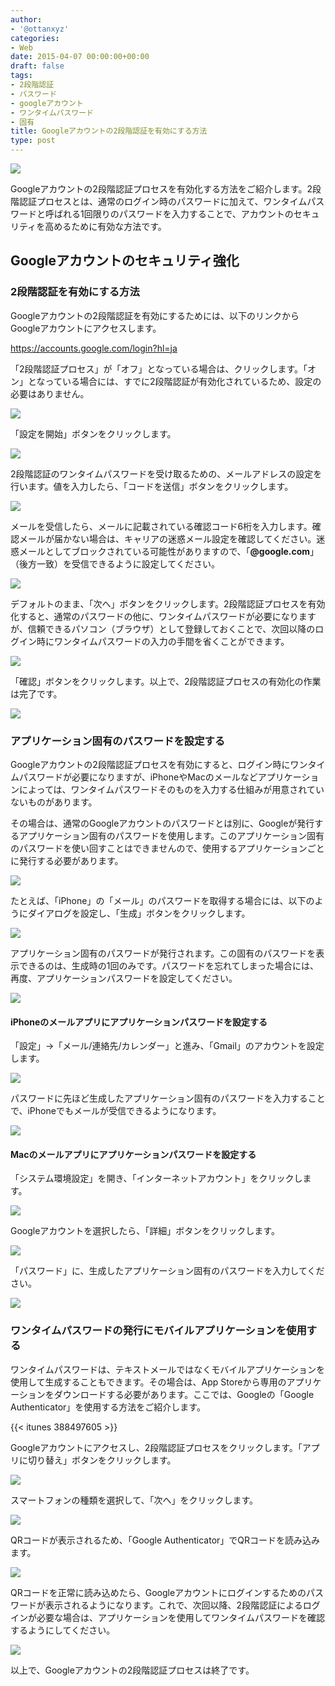 ```yaml
---
author:
- '@ottanxyz'
categories:
- Web
date: 2015-04-07 00:00:00+00:00
draft: false
tags:
- 2段階認証
- パスワード
- googleアカウント
- ワンタイムパスワード
- 固有
title: Googleアカウントの2段階認証を有効にする方法
type: post
---
```


![](150406-552244eae9c14.jpg)






Googleアカウントの2段階認証プロセスを有効化する方法をご紹介します。2段階認証プロセスとは、通常のログイン時のパスワードに加えて、ワンタイムパスワードと呼ばれる1回限りのパスワードを入力することで、アカウントのセキュリティを高めるために有効な方法です。





## Googleアカウントのセキュリティ強化





### 2段階認証を有効にする方法





Googleアカウントの2段階認証を有効にするためには、以下のリンクからGoogleアカウントにアクセスします。



https://accounts.google.com/login?hl=ja



「2段階認証プロセス」が「オフ」となっている場合は、クリックします。「オン」となっている場合には、すでに2段階認証が有効化されているため、設定の必要はありません。





![](150406-552244f96828b.png)






「設定を開始」ボタンをクリックします。





![](150406-552244ee8cfe4.png)






2段階認証のワンタイムパスワードを受け取るための、メールアドレスの設定を行います。値を入力したら、「コードを送信」ボタンをクリックします。





![](150406-552244f0c3ee6.png)






メールを受信したら、メールに記載されている確認コード6桁を入力します。確認メールが届かない場合は、キャリアの迷惑メール設定を確認してください。迷惑メールとしてブロックされている可能性がありますので、「**@google.com**」（後方一致）を受信できるように設定してください。





![](150406-552244f2f09dc.png)






デフォルトのまま、「次へ」ボタンをクリックします。2段階認証プロセスを有効化すると、通常のパスワードの他に、ワンタイムパスワードが必要になりますが、信頼できるパソコン（ブラウザ）として登録しておくことで、次回以降のログイン時にワンタイムパスワードの入力の手間を省くことができます。





![](150406-552244f546f17.png)






「確認」ボタンをクリックします。以上で、2段階認証プロセスの有効化の作業は完了です。





![](150406-552244f79513b.png)






### アプリケーション固有のパスワードを設定する





Googleアカウントの2段階認証プロセスを有効にすると、ログイン時にワンタイムパスワードが必要になりますが、iPhoneやMacのメールなどアプリケーションによっては、ワンタイムパスワードそのものを入力する仕組みが用意されていないものがあります。





その場合は、通常のGoogleアカウントのパスワードとは別に、Googleが発行するアプリケーション固有のパスワードを使用します。このアプリケーション固有のパスワードを使い回すことはできませんので、使用するアプリケーションごとに発行する必要があります。





![](150406-552244fbd54c3.png)






たとえば、「iPhone」の「メール」のパスワードを取得する場合には、以下のようにダイアログを設定し、「生成」ボタンをクリックします。





![](150406-552244fe492bc.png)






アプリケーション固有のパスワードが発行されます。この固有のパスワードを表示できるのは、生成時の1回のみです。パスワードを忘れてしまった場合には、再度、アプリケーションパスワードを設定してください。





![](150406-552245007e27f.png)






#### iPhoneのメールアプリにアプリケーションパスワードを設定する





「設定」→「メール/連絡先/カレンダー」と進み、「Gmail」のアカウントを設定します。





![](150407-5523d0b845b75.png)






パスワードに先ほど生成したアプリケーション固有のパスワードを入力することで、iPhoneでもメールが受信できるようになります。





![](150407-5523d0b1a98c4.png)






#### Macのメールアプリにアプリケーションパスワードを設定する





「システム環境設定」を開き、「インターネットアカウント」をクリックします。





![](150407-5523d0bc35dc3.png)






Googleアカウントを選択したら、「詳細」ボタンをクリックします。





![](150407-5523d0bf6d887.png)






「パスワード」に、生成したアプリケーション固有のパスワードを入力してください。





![](150407-5523d0c2390d4.png)






### ワンタイムパスワードの発行にモバイルアプリケーションを使用する





ワンタイムパスワードは、テキストメールではなくモバイルアプリケーションを使用して生成することもできます。その場合は、App Storeから専用のアプリケーションをダウンロードする必要があります。ここでは、Googleの「Google Authenticator」を使用する方法をご紹介します。



{{< itunes 388497605 >}}



Googleアカウントにアクセスし、2段階認証プロセスをクリックします。「アプリに切り替え」ボタンをクリックします。





![](150407-5523d0c514aea.png)






スマートフォンの種類を選択して、「次へ」をクリックします。





![](150407-5523d0c8805bf.png)






QRコードが表示されるため、「Google Authenticator」でQRコードを読み込みます。





![](150407-5523d0cb8cd41.png)






QRコードを正常に読み込めたら、Googleアカウントにログインするためのパスワードが表示されるようになります。これで、次回以降、2段階認証によるログインが必要な場合は、アプリケーションを使用してワンタイムパスワードを確認するようにしてください。





![](150407-5523d0d03acdb.png)






以上で、Googleアカウントの2段階認証プロセスは終了です。
